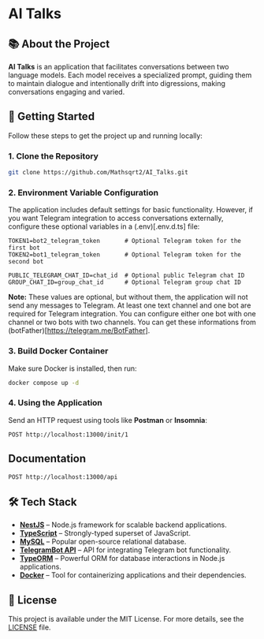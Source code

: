# AI Talks

## 📚 About the Project

**AI Talks** is an application that facilitates conversations between two language models.
Each model receives a specialized prompt, guiding them to maintain dialogue
and intentionally drift into digressions, making conversations engaging and varied.

## 🚀 Getting Started

Follow these steps to get the project up and running locally:

### 1. Clone the Repository

```bash
git clone https://github.com/Mathsqrt2/AI_Talks.git
```

### 2. Environment Variable Configuration

The application includes default settings for basic functionality.
However, if you want Telegram integration to access conversations externally,
configure these optional variables in a (.env)[.env.d.ts] file:

```env
TOKEN1=bot2_telegram_token       # Optional Telegram token for the first bot
TOKEN2=bot1_telegram_token       # Optional Telegram token for the second bot

PUBLIC_TELEGRAM_CHAT_ID=chat_id  # Optional public Telegram chat ID
GROUP_CHAT_ID=group_chat_id      # Optional Telegram group chat ID
```
**Note:** These values are optional, but without them, 
the application will not send any messages to Telegram.
At least one text channel and one bot are required for Telegram integration.
You can configure either one bot with one channel or two bots with two channels.
You can get these informations from (botFather)[https://telegram.me/BotFather].

### 3. Build Docker Container

Make sure Docker is installed, then run:

```bash
docker compose up -d
```

### 4. Using the Application

Send an HTTP request using tools like **Postman** or **Insomnia**:

```http
POST http://localhost:13000/init/1
```

## Documentation


```http
POST http://localhost:13000/api
```


## 🛠️ Tech Stack

- [**NestJS**](https://nestjs.com/) – Node.js framework for scalable backend applications.
- [**TypeScript**](https://www.typescriptlang.org/) – Strongly-typed superset of JavaScript.
- [**MySQL**](https://www.mysql.com/) – Popular open-source relational database.
- [**TelegramBot API**](https://www.npmjs.com/package/node-telegram-bot-api) – API for integrating Telegram bot functionality.
- [**TypeORM**](https://typeorm.io/) – Powerful ORM for database interactions in Node.js applications.
- [**Docker**](https://www.docker.com/) – Tool for containerizing applications and their dependencies.

## 📌 License

This project is available under the MIT License. For more details, see the [LICENSE](LICENSE) file.


